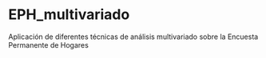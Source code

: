 # EPH_multivariado
Aplicación de diferentes técnicas de análisis multivariado sobre la Encuesta Permanente de Hogares
